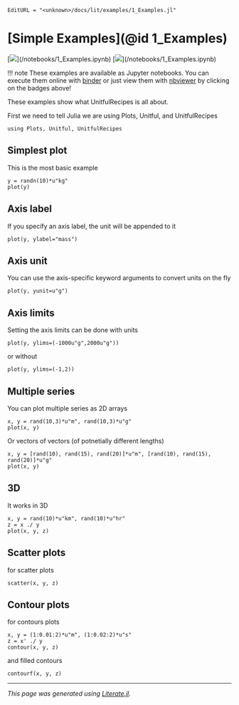 ```@meta
EditURL = "<unknown>/docs/lit/examples/1_Examples.jl"
```

# [Simple Examples](@id 1_Examples)

[![](https://mybinder.org/badge_logo.svg)](<unknown>/notebooks/1_Examples.ipynb)
[![](https://img.shields.io/badge/show-nbviewer-579ACA.svg)](<unknown>/notebooks/1_Examples.ipynb)

!!! note
    These examples are available as Jupyter notebooks.
    You can execute them online with [binder](https://mybinder.org/) or just view them with [nbviewer](https://nbviewer.jupyter.org/) by clicking on the badges above!

These examples show what UnitfulRecipes is all about.

First we need to tell Julia we are using Plots, Unitful, and UnitfulRecipes

```@example 1_Examples
using Plots, Unitful, UnitfulRecipes
```

## Simplest plot

This is the most basic example

```@example 1_Examples
y = randn(10)*u"kg"
plot(y)
```

## Axis label

If you specify an axis label, the unit will be appended to it

```@example 1_Examples
plot(y, ylabel="mass")
```

## Axis unit

You can use the axis-specific keyword arguments to convert units on the fly

```@example 1_Examples
plot(y, yunit=u"g")
```

## Axis limits

Setting the axis limits can be done with units

```@example 1_Examples
plot(y, ylims=(-1000u"g",2000u"g"))
```

or without

```@example 1_Examples
plot(y, ylims=(-1,2))
```

## Multiple series

You can plot multiple series as 2D arrays

```@example 1_Examples
x, y = rand(10,3)*u"m", rand(10,3)*u"g"
plot(x, y)
```

Or vectors of vectors (of potnetially different lengths)

```@example 1_Examples
x, y = [rand(10), rand(15), rand(20)]*u"m", [rand(10), rand(15), rand(20)]*u"g"
plot(x, y)
```

## 3D

It works in 3D

```@example 1_Examples
x, y = rand(10)*u"km", rand(10)*u"hr"
z = x ./ y
plot(x, y, z)
```

## Scatter plots

for scatter plots

```@example 1_Examples
scatter(x, y, z)
```

## Contour plots

for contours plots

```@example 1_Examples
x, y = (1:0.01:2)*u"m", (1:0.02:2)*u"s"
z = x' ./ y
contour(x, y, z)
```

and filled contours

```@example 1_Examples
contourf(x, y, z)
```

---

*This page was generated using [Literate.jl](https://github.com/fredrikekre/Literate.jl).*

